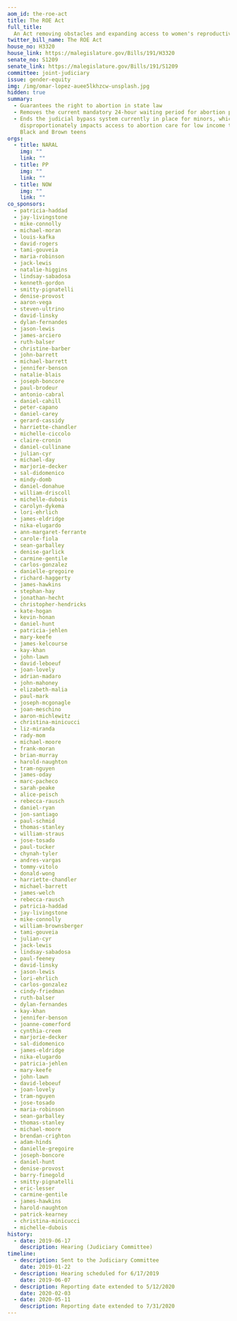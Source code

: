 ```yaml
---
aom_id: the-roe-act
title: The ROE Act
full_title:
  An Act removing obstacles and expanding access to women's reproductive health
twitter_bill_name: The ROE Act
house_no: H3320
house_link: https://malegislature.gov/Bills/191/H3320
senate_no: S1209
senate_link: https://malegislature.gov/Bills/191/S1209
committee: joint-judiciary
issue: gender-equity
img: /img/omar-lopez-auee5lkhzcw-unsplash.jpg
hidden: true
summary:
  - Guarantees the right to abortion in state law
  - Removes the current mandatory 24-hour waiting period for abortion procedures
  - Ends the judicial bypass system currently in place for minors, which
    disproportionately impacts access to abortion care for low income teens and
    Black and Brown teens
orgs:
  - title: NARAL
    img: ""
    link: ""
  - title: PP
    img: ""
    link: ""
  - title: NOW
    img: ""
    link: ""
co_sponsors:
  - patricia-haddad
  - jay-livingstone
  - mike-connolly
  - michael-moran
  - louis-kafka
  - david-rogers
  - tami-gouveia
  - maria-robinson
  - jack-lewis
  - natalie-higgins
  - lindsay-sabadosa
  - kenneth-gordon
  - smitty-pignatelli
  - denise-provost
  - aaron-vega
  - steven-ultrino
  - david-linsky
  - dylan-fernandes
  - jason-lewis
  - james-arciero
  - ruth-balser
  - christine-barber
  - john-barrett
  - michael-barrett
  - jennifer-benson
  - natalie-blais
  - joseph-boncore
  - paul-brodeur
  - antonio-cabral
  - daniel-cahill
  - peter-capano
  - daniel-carey
  - gerard-cassidy
  - harriette-chandler
  - michelle-ciccolo
  - claire-cronin
  - daniel-cullinane
  - julian-cyr
  - michael-day
  - marjorie-decker
  - sal-didomenico
  - mindy-domb
  - daniel-donahue
  - william-driscoll
  - michelle-dubois
  - carolyn-dykema
  - lori-ehrlich
  - james-eldridge
  - nika-elugardo
  - ann-margaret-ferrante
  - carole-fiola
  - sean-garballey
  - denise-garlick
  - carmine-gentile
  - carlos-gonzalez
  - danielle-gregoire
  - richard-haggerty
  - james-hawkins
  - stephan-hay
  - jonathan-hecht
  - christopher-hendricks
  - kate-hogan
  - kevin-honan
  - daniel-hunt
  - patricia-jehlen
  - mary-keefe
  - james-kelcourse
  - kay-khan
  - john-lawn
  - david-leboeuf
  - joan-lovely
  - adrian-madaro
  - john-mahoney
  - elizabeth-malia
  - paul-mark
  - joseph-mcgonagle
  - joan-meschino
  - aaron-michlewitz
  - christina-minicucci
  - liz-miranda
  - rady-mom
  - michael-moore
  - frank-moran
  - brian-murray
  - harold-naughton
  - tram-nguyen
  - james-oday
  - marc-pacheco
  - sarah-peake
  - alice-peisch
  - rebecca-rausch
  - daniel-ryan
  - jon-santiago
  - paul-schmid
  - thomas-stanley
  - william-straus
  - jose-tosado
  - paul-tucker
  - chynah-tyler
  - andres-vargas
  - tommy-vitolo
  - donald-wong
  - harriette-chandler
  - michael-barrett
  - james-welch
  - rebecca-rausch
  - patricia-haddad
  - jay-livingstone
  - mike-connolly
  - william-brownsberger
  - tami-gouveia
  - julian-cyr
  - jack-lewis
  - lindsay-sabadosa
  - paul-feeney
  - david-linsky
  - jason-lewis
  - lori-ehrlich
  - carlos-gonzalez
  - cindy-friedman
  - ruth-balser
  - dylan-fernandes
  - kay-khan
  - jennifer-benson
  - joanne-comerford
  - cynthia-creem
  - marjorie-decker
  - sal-didomenico
  - james-eldridge
  - nika-elugardo
  - patricia-jehlen
  - mary-keefe
  - john-lawn
  - david-leboeuf
  - joan-lovely
  - tram-nguyen
  - jose-tosado
  - maria-robinson
  - sean-garballey
  - thomas-stanley
  - michael-moore
  - brendan-crighton
  - adam-hinds
  - danielle-gregoire
  - joseph-boncore
  - daniel-hunt
  - denise-provost
  - barry-finegold
  - smitty-pignatelli
  - eric-lesser
  - carmine-gentile
  - james-hawkins
  - harold-naughton
  - patrick-kearney
  - christina-minicucci
  - michelle-dubois
history:
  - date: 2019-06-17
    description: Hearing (Judiciary Committee)
timeline:
  - description: Sent to the Judiciary Committee
    date: 2019-01-22
  - description: Hearing scheduled for 6/17/2019
    date: 2019-06-07
  - description: Reporting date extended to 5/12/2020
    date: 2020-02-03
  - date: 2020-05-11
    description: Reporting date extended to 7/31/2020
---
```

